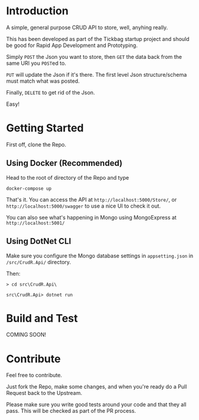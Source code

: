 # Introduction 
A simple, general purpose CRUD API to store, well, anyhing really.

This has been developed as part of the Tickbag startup project and should be good for Rapid App Development and Prototyping.

Simply `POST` the Json you want to store, then `GET` the data back from the same URI you `POST`ed to.

`PUT` will update the Json if it's there. The first level Json structure/schema must match what was posted.

Finally, `DELETE` to get rid of the Json.

Easy!

# Getting Started
First off, clone the Repo.

## Using Docker (Recommended)

Head to the root of directory of the Repo and type
```
docker-compose up
```
That's it. You can access the API at `http://localhost:5000/Store/`, or `http://localhost:5000/swagger` to use a nice UI to check it out.

You can also see what's happening in Mongo using MongoExpress at `http://localhost:5001/`

## Using DotNet CLI

Make sure you configure the Mongo database settings in `appsetting.json` in `/src/CrudR.Api/` directory.

Then:
```
> cd src\CrudR.Api\

src\CrudR.Api> dotnet run
```

# Build and Test
COMING SOON!

# Contribute
Feel free to contribute.

Just fork the Repo, make some changes, and when you're ready do a Pull Request back to the Upstream.

Please make sure you write good tests around your code and that they all pass. This will be checked as part of the PR process.
